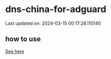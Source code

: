 # dns-china-for-adguard

Last updated on: 2024-03-15 00:17:28.110140

## how to use

[See here](https://github.com/AdguardTeam/AdGuardHome/wiki/Configuration#upstreams-from-file)